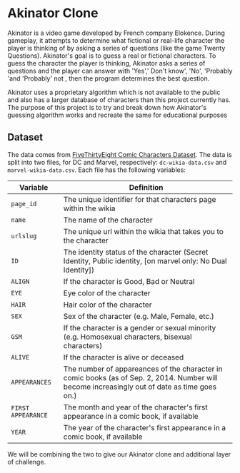 # Akinator Clone 

Akinator is a video game developed by French company Elokence. During gameplay, it attempts to determine what fictional or real-life character the player is thinking of by asking a series of questions (like the game Twenty Questions). Akinator's goal is to guess a real or fictional characters. To guess the character the player is thinking, Akinator asks a series of questions and the player can answer with 'Yes',' Don't know', 'No', 'Probably 'and 'Probably' not , then the program determines the best question.

Akinator uses a proprietary algorithm which is not available to the public and also has a larger database of characters than this project currently has. The purpose of this project is to try and break down how Akinator's guessing algorithm works and recreate the same for educational purposes
## Dataset

The data comes from [FiveThirtyEight Comic Characters Dataset](https://www.kaggle.com/datasets/fivethirtyeight/fivethirtyeight-comic-characters-dataset). The data is split into two files, for DC and Marvel, respectively: `dc-wikia-data.csv` and `marvel-wikia-data.csv`. Each file has the following variables:

Variable | Definition
---|---------
`page_id` | The unique identifier for that characters page within the wikia
`name` | The name of the character
`urlslug` | The unique url within the wikia that takes you to the character
`ID` | The identity status of the character (Secret Identity, Public identity, [on marvel only: No Dual Identity])
`ALIGN` | If the character is Good, Bad or Neutral
`EYE` | Eye color of the character
`HAIR` | Hair color of the character
`SEX` | Sex of the character (e.g. Male, Female, etc.)
`GSM` | If the character is a gender or sexual minority (e.g. Homosexual characters, bisexual characters)
`ALIVE` | If the character is alive or deceased
`APPEARANCES` | The number of appareances of the character in comic books (as of Sep. 2, 2014. Number will become increasingly out of date as time goes on.)
`FIRST APPEARANCE` | The month and year of the character's first appearance in a comic book, if available
`YEAR` | The year of the character's first appearance in a comic book, if available

We will be combining the two to give our Akinator clone and additional layer of challenge.

<!-- ## Model(s) Used

This needs to be a description of the model used and a brief overview of how it works in theory (e.g taken of a CNN Model): 

The network architecture used was a basic CNN model, with Max Pooling and ReLU Activation functions. Input images are resized to an optimal size and then fed into the **Convolutional layer**. These images are converted to their pixel values, which can be imagined as a three-dimensional matrix for the purpose of visualization. The **Convolutional layer** has a kernel. This kernel is generally a small matrix of specified kernel size mxnx3 (3 for RGB images). 
<br>

**Rectified Linear Unit (ReLU)** is the activation layer used in CNNs.The activation function is applied to increase non-linearity in the CNN. Images are made of different objects that are not linear to each other.


**Max Pooling:** A limitation of the feature map output of Convolutional Layers is that they record the precise position of features in the input. This means that small movements in the position of the feature in the input image will result in a different feature map. This can happen with re-cropping, rotation, shifting, and other minor changes to the input image. A common approach to addressing this problem from signal processing is called down sampling. This is where a lower resolution version of an input signal is created that still contains the large or important structural elements, without the fine detail that may not be as useful to the task.

## Future Work
Good ideas or strategies that you were not able to implement which you think can help  improve performance. -->
